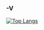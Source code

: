 ### -V

[![Top Langs](https://github-readme-stats.vercel.app/api/top-langs/?username=voltranex&layout=compact)](https://github.com/anuraghazra/github-readme-stats)


<!--
**Voltranex/voltranex** is a ✨ _special_ ✨ repository because its `README.md` (this file) appears on your GitHub profile.

Here are some ideas to get you started:

- 🔭 I’m currently working on ...
- 🌱 I’m currently learning ...
- 👯 I’m looking to collaborate on ...
- 🤔 I’m looking for help with ...
- 💬 Ask me about ...
- 📫 How to reach me: ...
- 😄 Pronouns: ...
- ⚡ Fun fact: ...
-->
